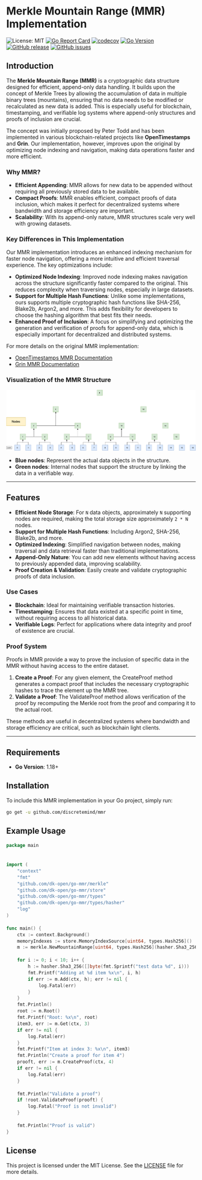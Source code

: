 # Merkle Mountain Range (MMR) Implementation

![License: MIT](https://img.shields.io/badge/License-MIT-green.svg)
[![Go Report Card](https://goreportcard.com/badge/github.com/dk-open/go-mmr)](https://goreportcard.com/report/github.com/dk-open/go-mmr)
[![codecov](https://codecov.io/gh/dk-open/go-mmr/graph/badge.svg?token=0UU4GMK24V)](https://codecov.io/gh/dk-open/go-mmr)
[![Go Version](https://img.shields.io/github/go-mod/go-version/dk-open/go-mmr)](https://github.com/dk-open/go-mmr)
[![GitHub release](https://img.shields.io/github/release/dk-open/go-mmr.svg)](https://github.com/dk-open/go-mmr/releases)
[![GitHub issues](https://img.shields.io/github/issues/dk-open/go-mmr)](https://github.com/dk-open/go-mmr/issues)

## Introduction

The **Merkle Mountain Range (MMR)** is a cryptographic data structure designed for efficient, append-only data handling. It builds upon the concept of Merkle Trees by allowing the accumulation of data in multiple binary trees (mountains), ensuring that no data needs to be modified or recalculated as new data is added. This is especially useful for blockchain, timestamping, and verifiable log systems where append-only structures and proofs of inclusion are crucial.

The concept was initially proposed by Peter Todd and has been implemented in various blockchain-related projects like **OpenTimestamps** and **Grin**. Our implementation, however, improves upon the original by optimizing node indexing and navigation, making data operations faster and more efficient.

### Why MMR?
- **Efficient Appending**: MMR allows for new data to be appended without requiring all previously stored data to be available.
- **Compact Proofs**: MMR enables efficient, compact proofs of data inclusion, which makes it perfect for decentralized systems where bandwidth and storage efficiency are important.
- **Scalability**: With its append-only nature, MMR structures scale very well with growing datasets.

### Key Differences in This Implementation
Our MMR implementation introduces an enhanced indexing mechanism for faster node navigation, offering a more intuitive and efficient traversal experience. The key optimizations include:
- **Optimized Node Indexing**: Improved node indexing makes navigation across the structure significantly faster compared to the original. This reduces complexity when traversing nodes, especially in large datasets.
- **Support for Multiple Hash Functions**: Unlike some implementations, ours supports multiple cryptographic hash functions like SHA-256, Blake2b, Argon2, and more. This adds flexibility for developers to choose the hashing algorithm that best fits their needs.
- **Enhanced Proof of Inclusion**: A focus on simplifying and optimizing the generation and verification of proofs for append-only data, which is especially important for decentralized and distributed systems.

For more details on the original MMR implementation:
- [OpenTimestamps MMR Documentation](https://github.com/opentimestamps/opentimestamps-server/blob/master/doc/merkle-mountain-range.md)
- [Grin MMR Documentation](https://github.com/mimblewimble/grin/blob/master/doc/mmr.md)

### Visualization of the MMR Structure
![MMR Structure](./doc/mmr-1.png)

- **Blue nodes**: Represent the actual data objects in the structure.
- **Green nodes**: Internal nodes that support the structure by linking the data in a verifiable way.

---

## Features
- **Efficient Node Storage**: For `N` data objects, approximately `N` supporting nodes are required, making the total storage size approximately `2 * N` nodes.
- **Support for Multiple Hash Functions**: Including Argon2, SHA-256, Blake2b, and more.
- **Optimized Indexing**: Simplified navigation between nodes, making traversal and data retrieval faster than traditional implementations.
- **Append-Only Nature**: You can add new elements without having access to previously appended data, improving scalability.
- **Proof Creation & Validation**: Easily create and validate cryptographic proofs of data inclusion.

### Use Cases
- **Blockchain**: Ideal for maintaining verifiable transaction histories.
- **Timestamping**: Ensures that data existed at a specific point in time, without requiring access to all historical data.
- **Verifiable Logs**: Perfect for applications where data integrity and proof of existence are crucial.

### Proof System
Proofs in MMR provide a way to prove the inclusion of specific data in the MMR without having access to the entire dataset.

1. **Create a Proof**: For any given element, the CreateProof method generates a compact proof that includes the necessary cryptographic hashes to trace the element up the MMR tree.
2. **Validate a Proof**: The ValidateProof method allows verification of the proof by recomputing the Merkle root from the proof and comparing it to the actual root.

These methods are useful in decentralized systems where bandwidth and storage efficiency are critical, such as blockchain light clients.


---

## Requirements

- **Go Version**: 1.18+

## Installation

To include this MMR implementation in your Go project, simply run:

```bash
go get -u github.com/discretemind/mmr
```

## Example Usage

```go
package main


import (
	"context"
	"fmt"
	"github.com/dk-open/go-mmr/merkle"
	"github.com/dk-open/go-mmr/store"
	"github.com/dk-open/go-mmr/types"
	"github.com/dk-open/go-mmr/types/hasher"
	"log"
)

func main() {
	ctx := context.Background()
	memoryIndexes := store.MemoryIndexSource[uint64, types.Hash256]()
	m := merkle.NewMountainRange[uint64, types.Hash256](hasher.Sha3_256, memoryIndexes)

	for i := 0; i < 10; i++ {
		h := hasher.Sha3_256([]byte(fmt.Sprintf("test data %d", i)))
		fmt.Printf("Adding at %d item %x\n", i, h)
		if err := m.Add(ctx, h); err != nil {
			log.Fatal(err)
		}
	}
	fmt.Println()
	root := m.Root()
	fmt.Printf("Root: %x\n", root)
	item3, err := m.Get(ctx, 3)
	if err != nil {
		log.Fatal(err)
	}
	fmt.Printf("Item at index 3: %x\n", item3)
	fmt.Println("Create a proof for item 4")
	prooft, err := m.CreateProof(ctx, 4)
	if err != nil {
		log.Fatal(err)
	}

	fmt.Println("Validate a proof")
	if !root.ValidateProof(prooft) {
		log.Fatal("Proof is not invalid")
	}

	fmt.Println("Proof is valid")
}

```

## License

This project is licensed under the MIT License. See the [LICENSE](LICENSE) file for more details.

